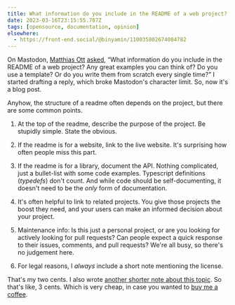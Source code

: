 ```yaml
---
title: What information do you include in the README of a web project?
date: 2023-03-16T23:15:55.787Z
tags: [opensource, documentation, opinion]
elsewhere:
  - https://front-end.social/@binyamin/110035802674004782
---
```


On Mastodon, <a href="https://matthiasott.com/" class="h-card">Matthias Ott</a> <a href="https://mastodon.social/@matthiasott/110033938136836091" class="u-in-reply-to">asked</a>, <q cite="https://mastodon.social/@matthiasott/110033938136836091">What information do you include in the README of a web project? Any great examples you can think of? Do you use a template? Or do you write them from scratch every single time?</q> I started drafting a reply, which broke Mastodon's character limit. So, now it's a blog post.

Anyhow, the structure of a readme often depends on the project, but there are some common points.

1. <p>At the top of the readme, describe the purpose of the project. Be stupidly simple. State the obvious.</p>
2. <p>If the readme is for a website, link to the live website. It's surprising how often people miss this part.</p>
3. <p>If the readme is for a library, document the API. Nothing complicated, just a bullet-list with some code examples. Typescript definitions (<i>typedefs</i>) don't count. And while code should be self-documenting, it doesn't need to be the <em>only</em> form of documentation.</p>
4. <p>It's often helpful to link to related projects. You give those projects the boost they need, and your users can make an informed decision about your project.</p>
5. <p>Maintenance info: Is this just a personal project, or are you looking for actively looking for pull requests? Can people expect a quick response to their issues, comments, and pull requests? We're all busy, so there's no judgement here.</p>
6. <p>For legal reasons, I <em>always</em> include a short note mentioning the license.</p>

That's my two cents. I also wrote [another shorter note about this topic](http://binyam.in/p/2021-08-11/). So that's like, 3 cents. Which is very cheap, in case you wanted to [buy me a coffee](https://www.buymeacoffee.com/Binyamin).
